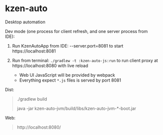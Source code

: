 # kzen-auto
Desktop automation

Dev mode (one process for client refresh, and one server process from IDE):

1) Run KzenAutoApp from IDE: --server.port=8081
    to start https://localhost:8081
    
2) Run from terminal: `./gradlew -t :kzen-auto-js:run`
    to run client proxy at https://localhost:8080 with live reload
    - Web UI JavaScript will be provided by webpack          
    - Everything expect `*.js` files is served by port 8081

Dist:
> ./gradlew build
>
> java -jar kzen-auto-jvm/build/libs/kzen-auto-jvm-*-boot.jar

Web:
> http://localhost:8080/

